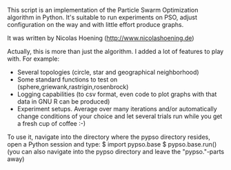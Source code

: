 This script is an implementation of the Particle Swarm Optimization algorithm in Python.
It's suitable to run experiments on PSO, adjust configuration on the way and with little effort produce graphs.

It was written by Nicolas Hoening (http://www.nicolashoening.de)

Actually, this is more than just the algorithm.
I added a lot of features to play with. For example:
  * Several topologies (circle, star and geographical neighborhood)
  * Some standard functions to test on (sphere,griewank,rastrigin,rosenbrock)
  * Logging capabilities (to csv format, even code to plot graphs with that data in GNU R can be produced)
  * Experiment setups. Average over many iterations and/or automatically change conditions of your choice and let several trials run while you get a fresh cup of coffee :-)

To use it, navigate into the directory where the pypso directory resides, open a Python session and type:
$ import pypso.base
$ pypso.base.run()
(you can also navigate into the pypso directory and leave the "pypso."-parts away)
